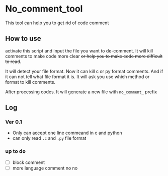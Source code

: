 # No_comment_tool
This tool can help you to get rid of code comment

## How to use
activate this script and input the file you want to de-comment. It will kill comments to make code more clear ~~or help you to make code more difficult to read~~.

It will detect your file format. Now it can kill c or py format comments. And if it can not tell what file format it is. It will ask you use which method or format to kill comments.

After processing codes. It will generate a new file with ```no_comment_``` prefix 

## Log
### Ver 0.1
* Only can accept one line commeand in c and python
* can only read ```.c``` and ```.py``` file format

### up to do
- [ ] block comment
- [ ] more language comment no no

